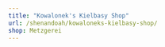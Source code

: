 ```yaml
---
title: "Kowalonek's Kielbasy Shop"
url: /shenandoah/kowaloneks-kielbasy-shop/
shop: Metzgerei
---
```

